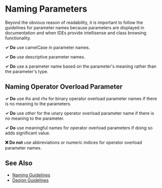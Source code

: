 # Naming Parameters

Beyond the obvious reason of readability, it is important to follow the guidelines for parameter names because parameters
are displayed in documentation and when IDEs provide intellisense and class browsing functionality.

**✓ Do** use camelCase in parameter names.

**✓ Do** use descriptive parameter names.

**✓ Do** use a parameter name based on the parameter's meaning rather than the parameter's type.

## Naming Operator Overload Parameter

**✓ Do** use *lhs* and *rhs* for binary operator overload parameter names if there is no meaning to the parameters.

**✓ Do** use *other* for the unary operator overload parameter name if there is no meaning to the parameter.

**✓ Do** use meaningful names for operator overload parameters if doing so adds significant value.

**❌ Do not** use abbreviations or numeric indices for operator overload parameter names.

## See Also
* [Naming Guidelines](naming_guidelines.md)
* [Design Guidelines](../design_guidelines/design_guidelines.md)